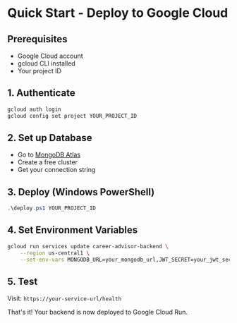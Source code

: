 # Quick Start - Deploy to Google Cloud

## Prerequisites
- Google Cloud account
- gcloud CLI installed
- Your project ID

## 1. Authenticate
```bash
gcloud auth login
gcloud config set project YOUR_PROJECT_ID
```

## 2. Set up Database
- Go to [MongoDB Atlas](https://www.mongodb.com/atlas)
- Create a free cluster
- Get your connection string

## 3. Deploy (Windows PowerShell)
```powershell
.\deploy.ps1 YOUR_PROJECT_ID
```

## 4. Set Environment Variables
```bash
gcloud run services update career-advisor-backend \
    --region us-central1 \
    --set-env-vars MONGODB_URL=your_mongodb_url,JWT_SECRET=your_jwt_secret
```

## 5. Test
Visit: `https://your-service-url/health`

That's it! Your backend is now deployed to Google Cloud Run.
